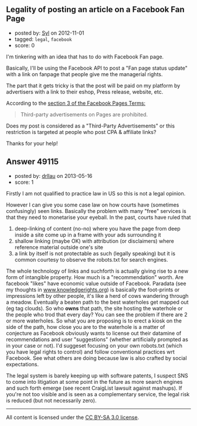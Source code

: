 ## Legality of posting an article on a Facebook Fan Page

- posted by: [Syl](https://stackexchange.com/users/-1/21427-syl) on 2012-11-01
- tagged: `legal`, `facebook`
- score: 0

I'm tinkering with an idea that has to do with Facebook Fan page.

Basically, I'll be using the Facebook API to post a "Fan page status update" with a link on fanpage that people give me the managerial rights.

The part that it gets tricky is that the post will be paid on my platform by advertisers with a link to their eshop, Press release, website, etc. 

According to the [section 3 of the Facebook Pages Terms:][1] 
> Third-party advertisements on Pages are prohibited.

Does my post is considered as a "Third-Party Advertisements" or this restriction is targeted at people who post CPA & affiliate links?

Thanks for your help!

  [1]: https://www.facebook.com/page_guidelines.php





## Answer 49115

- posted by: [drllau](https://stackexchange.com/users/-1/26055-drllau) on 2013-05-16
- score: 1

Firstly I am not qualified to practice law in US so this is not a legal opinion.

However I can give you some case law on how courts have (sometimes confusingly) seen links. Basically the problem with many "free" services is that they need to monetarise your eyeball. In the past, courts have ruled that 

  1. deep-linking of content (no-no) where you have the page from deep inside a site come up in a frame with your ads surrounding it
  2. shallow linking (maybe OK) with attribution (or disclaimers) where reference material outside one's site
  3. a link by itself is not protectable as such (legally speaking) but it is common courtesy to observe the robots.txt for search engines.

The whole technology of links and suchforth is actually giving rise to a new form of intangible property. How much is a "recommendation" worth. Are facebook "likes" have economic value outside of Facebook. Paradata (see my thoughts in www.knowledgerights.org) is basically the foot-prints or impressions left by other people, it's like a herd of cows wandering through a meadow. Eventually a beaten path to the best waterholes get mapped out (eg tag clouds). So who **owns** that path, the site hosting the waterhole or the people who trod that every day? You can see the problem if there are 2 or more waterholes. So what you are proposing is to erect a kiosk on the side of the path, how close you are to the waterhole is a matter of conjecture as Facebook obviously wants to license out their datamine of recommendations and user "suggestions" (whether artificially prompted as in your case or not). I'd suggeset focusing on your own robots.txt (which you have legal rights to control) and follow conventional practices wrt Facebook. See what others are doing because law is also crafted by social expectations.

The legal system is barely keeping up with software patents, I suspect SNS to come into litigation at some point in the future as more search engines and such forth emerge (see recent CraigList lawsuit against mashups). If you're not too visible and is seen as a complementary service, the legal risk is reduced (but not necessarily zero).




---

All content is licensed under the [CC BY-SA 3.0 license](https://creativecommons.org/licenses/by-sa/3.0/).
